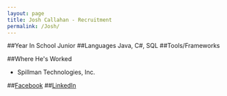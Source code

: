 ```yaml
---
layout: page
title: Josh Callahan - Recruitment
permalink: /Josh/
---
```

##Year In School
Junior
##Languages
Java, C#, SQL
##Tools/Frameworks

##Where He's Worked
- Spillman Technologies, Inc.

##[Facebook](https://www.facebook.com/josh.callahan.716)
##[LinkedIn](https://www.linkedin.com/pub/joshua-callahan/106/1bb/90a)

